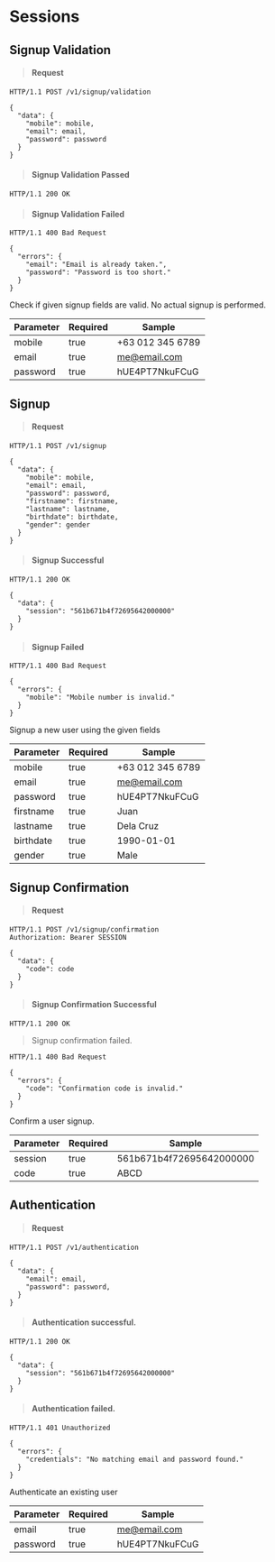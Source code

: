 # Sessions

## Signup Validation

> #### Request

```shell
HTTP/1.1 POST /v1/signup/validation

{
  "data": {
    "mobile": mobile,
    "email": email,
    "password": password
  }
}
```

> #### Signup Validation Passed

```shell
HTTP/1.1 200 OK
```

> #### Signup Validation Failed

```shell
HTTP/1.1 400 Bad Request

{
  "errors": {
    "email": "Email is already taken.",
    "password": "Password is too short."
  }
}
```

Check if given signup fields are valid. No actual signup is performed.

Parameter | Required | Sample
--- | --- | ---
mobile | true | +63 012 345 6789
email | true | me@email.com
password | true | hUE4PT7NkuFCuG



## Signup

> #### Request

```shell
HTTP/1.1 POST /v1/signup

{
  "data": {
    "mobile": mobile,
    "email": email,
    "password": password,
    "firstname": firstname,
    "lastname": lastname,
    "birthdate": birthdate,
    "gender": gender
  }
}
```

> #### Signup Successful

```shell
HTTP/1.1 200 OK

{
  "data": {
    "session": "561b671b4f72695642000000"
  }
}
```

> #### Signup Failed

```shell
HTTP/1.1 400 Bad Request

{
  "errors": {
    "mobile": "Mobile number is invalid."
  }
}
```

Signup a new user using the given fields

Parameter | Required | Sample
--- | --- | ---
mobile | true | +63 012 345 6789
email | true | me@email.com
password | true | hUE4PT7NkuFCuG
firstname | true | Juan
lastname | true | Dela Cruz
birthdate | true | 1990-01-01
gender | true | Male



## Signup Confirmation

> #### Request

```shell
HTTP/1.1 POST /v1/signup/confirmation
Authorization: Bearer SESSION

{
  "data": {
    "code": code
  }
}
```

> #### Signup Confirmation Successful

```shell
HTTP/1.1 200 OK
```

> Signup confirmation failed.

```shell
HTTP/1.1 400 Bad Request

{
  "errors": {
    "code": "Confirmation code is invalid."
  }
}
```

Confirm a user signup.

Parameter | Required | Sample
--- | --- | ---
session | true | 561b671b4f72695642000000
code | true | ABCD



## Authentication

> #### Request

```shell
HTTP/1.1 POST /v1/authentication

{
  "data": {
    "email": email,
    "password": password,
  }
}
```

> #### Authentication successful.

```shell
HTTP/1.1 200 OK

{
  "data": {
    "session": "561b671b4f72695642000000"
  }
}
```

> #### Authentication failed.

```shell
HTTP/1.1 401 Unauthorized

{
  "errors": {
    "credentials": "No matching email and password found."
  }
}
```

Authenticate an existing user

Parameter | Required | Sample
--- | --- | ---
email | true | me@email.com
password | true | hUE4PT7NkuFCuG
